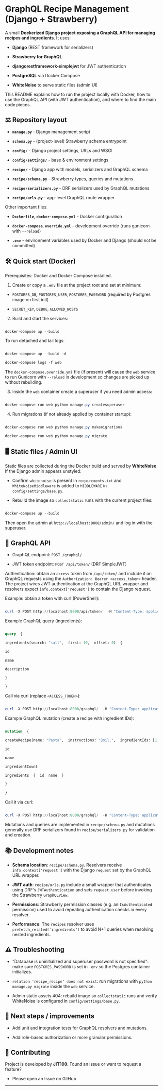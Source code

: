   

# GraphQL Recipe Management (Django + Strawberry)

  

A small **Dockerized Django project exposing a GraphQL API for managing recipes and ingredients**. It uses:

  

- **Django** (REST framework for serializers)

- **Strawberry for GraphQL**

- **djangorestframework-simplejwt** for JWT authentication

- **PostgreSQL** via Docker Compose

- **WhiteNoise** to serve static files (admin UI)

  

This README explains how to run the project locally with Docker, how to use the GraphQL API (with JWT authentication), and where to find the main code pieces.

  

## ⚖️ Repository layout

  

- **`manage.py`** - Django management script

- **`schema.py`** - (project-level) Strawberry schema entrypoint

- **`config/`** - Django project settings, URLs and WSGI

- **`config/settings/`** - base & environment settings

- **`recipe/`** - Django app with models, serializers and GraphQL schema

- **`recipe/schema.py`** - Strawberry types, queries and mutations

- **`recipe/serializers.py`** - DRF serializers used by GraphQL mutations

- **`recipe/urls.py`** - app-level GraphQL route wrapper

  

Other important files:

  

- **`Dockerfile`**, **`docker-compose.yml`** - Docker configuration

- **`docker-compose.override.yml`** - development override (runs gunicorn with `--reload`)

- **`.env`** - environment variables used by Docker and Django (should not be committed)

  

## 🛠️ Quick start (Docker)

  

Prerequisites: Docker and Docker Compose installed.

  

1. Create or copy a `.env` file at the project root and set at minimum:

  

- `POSTGRES_DB`, `POSTGRES_USER`, `POSTGRES_PASSWORD` (required by Postgres image on first init)

- `SECRET_KEY`, `DEBUG`, `ALLOWED_HOSTS`

  

2. Build and start the services:

  

```powershell

docker-compose up --build

```

  

To run detached and tail logs:

  

```powershell

docker-compose up --build -d

docker-compose logs -f web

```

  

The `docker-compose.override.yml` file (if present) will cause the `web` service to run Gunicorn with `--reload` in development so changes are picked up without rebuilding.

  

3. Inside the `web` container create a superuser if you need admin access:

  

```powershell

docker-compose run web python manage.py createsuperuser

```

  

4. Run migrations (if not already applied by container startup):

  

```powershell

docker-compose run web python manage.py makemigrations

docker-compose run web python manage.py migrate

```

  

## 🖥️ Static files / Admin UI

  

Static files are collected during the Docker build and served by **WhiteNoise**. If the Django admin appears unstyled:

  

- Confirm `whitenoise` is present in `requirements.txt` and `WhiteNoiseMiddleware` is added to `MIDDLEWARE` in `config/settings/base.py`.

- Rebuild the image so `collectstatic` runs with the current project files:

  

```powershell

docker-compose up --build

```

  

Then open the admin at `http://localhost:8000/admin/` and log in with the superuser.

  

## 🍓 GraphQL API

  

- GraphQL endpoint: `POST /graphql/`

- JWT token endpoint: `POST /api/token/` (DRF SimpleJWT)

  

Authentication: obtain an `access` token from `/api/token/` and include it on GraphQL requests using the `Authorization: Bearer <access_token>` header. The project wires JWT authentication at the GraphQL URL wrapper and resolvers expect `info.context['request']` to contain the Django request.

  

Example: obtain a token with curl (PowerShell):

  

```powershell

curl -X POST http://localhost:8000/api/token/  -H "Content-Type: application/json"  -d '{"username":"<username>","password":"<password>"}'

```

  

Example GraphQL query (ingredients):

  

```graphql

query  {

ingredients(search: "salt",  first: 10,  offset: 0)  {

id

name

description

}

}

```

  

Call via curl (replace `<ACCESS_TOKEN>`):

  

```powershell

curl -X POST http://localhost:8000/graphql/  -H "Content-Type: application/json"  -H "Authorization: Bearer <ACCESS_TOKEN>"  -d '{"query":"query { ingredients(first: 10) { id name } }"}'

```

  

Example GraphQL mutation (create a recipe with ingredient IDs):

  

```graphql

mutation  {

createRecipe(name: "Pasta",  instructions: "Boil.",  ingredientIds: [1,2])  {

id

name

ingredientCount

ingredients  {  id  name  }

}

}

```

  

Call it via curl:

  

```powershell

curl -X POST http://localhost:8000/graphql/  -H "Content-Type: application/json"  -H "Authorization: Bearer <ACCESS_TOKEN>"  -d '{"query":"mutation { createRecipe(name:\"Pasta\", instructions:\"Boil.\", ingredientIds:[1,2]) { id name ingredients { id name } } }"}'

```

  

Mutations and queries are implemented in `recipe/schema.py` and mutations generally use DRF serializers found in `recipe/serializers.py` for validation and creation.

  

## 📚 Development notes

  

- **Schema location**: `recipe/schema.py`. Resolvers receive `info.context['request']` with the Django `request` set by the GraphQL URL wrapper.

- **JWT auth**:  `recipe/urls.py` include a small wrapper that authenticates using DRF's `JWTAuthentication` and sets `request.user` before invoking the Strawberry `GraphQLView`.

- **Permissions**: Strawberry permission classes (e.g. an `IsAuthenticated` permission) used to avoid repeating authentication checks in every resolver.

- **Performance**: The `recipes` resolver uses `prefetch_related('ingredients')` to avoid N+1 queries when resolving nested ingredients.

  

  

## ⚠️ Troubleshooting

  

- "Database is uninitialized and superuser password is not specified": make sure `POSTGRES_PASSWORD` is set in `.env` so the Postgres container initializes.

- `relation 'recipe_recipe' does not exist`: run migrations with `python manage.py migrate` inside the `web` service.

- Admin static assets 404: rebuild image so `collectstatic` runs and verify WhiteNoise is configured in `config/settings/base.py`.

  

## 🔬 Next steps / improvements

  

- Add unit and integration tests for GraphQL resolvers and mutations.

- Add role-based authorization or more granular permissions.

  

## 📧 Contributing

  

Project is developed by **JIT100**. Found an issue or want to request a feature?

+ Please open an Issue on GitHub.
  

---

 